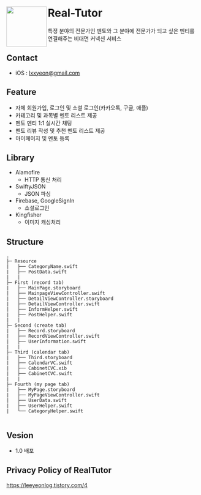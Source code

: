 # Real-Tutor <img src="https://github.com/lxxyeon/Real-Tutor/assets/57200871/dbadbc61-983b-49f5-bfb3-43d666473f8e" width = 105 align = left>
특정 분야의 전문가인 멘토와 그 분야에 전문가가 되고 싶은 멘티를 연결해주는 비대면 커넥션 서비스

## Contact
- iOS : lxxyeon@gmail.com

## Feature  
- 자체 회원가입, 로그인 및 소셜 로그인(카카오톡, 구글, 애플)
- 카테고리 및 과목별 멘토 리스트 제공
- 멘토 멘티 1:1 실시간 채팅
- 멘토 리뷰 작성 및 추천 멘토 리스트 제공
- 마이페이지 및 멘토 등록
  
## Library  
* Alamofire  
  + HTTP 통신 처리  
* SwiftyJSON
  + JSON 파싱
* Firebase, GoogleSignIn
  + 소셜로그인
* Kingfisher
  + 이미지 캐싱처리

## Structure
```
.
├─ Resource
|   ├── CategoryName.swift
|   ├── PostData.swift
|   |
├─ First (record tab)
|   ├── MainPage.storyboard
|   ├── MainpageViewController.swift
|   ├── DetailViewController.storyboard
|   ├── DetailViewController.swift
|   ├── InformHelper.swift
|   ├── PostHelper.swift
|   |
├─ Second (create tab)
|   ├── Record.storyboard
|   ├── RecordViewController.swift
|   ├── UserInformation.swift
|   |
├─ Third (calendar tab)
|   ├── Third.storyboard
|   ├── CalendarVC.swift
|   ├── CabinetCVC.xib
|   ├── CabinetCVC.swift
|   |
├─ Fourth (my page tab)
|   ├── MyPage.storyboard
|   ├── MyPageViewController.swift
|   ├── UserData.swift
|   ├── UserHelper.swift
|   └── CategoryHelper.swift


```

## Vesion
- 1.0 배포

## Privacy Policy of RealTutor
https://leeyeonlog.tistory.com/4
